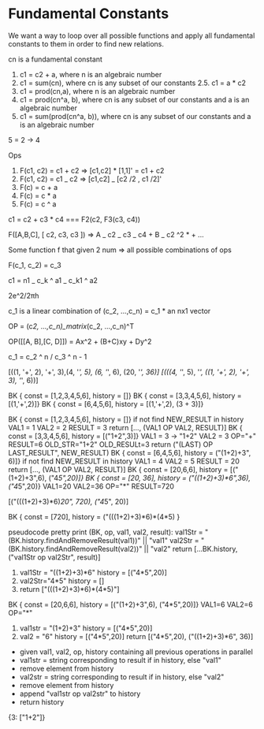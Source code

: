 # Fundamental Constants

We want a way to loop over all possible functions and apply all fundamental constants to them in order to find new relations.

cn is a fundamental constant

1. c1 = c2 + a, where n is an algebraic number
2. c1 = sum(cn), where cn is any subset of our constants
   2.5. c1 = a \* c2
3. c1 = prod(cn,a), where n is an algebraic number
4. c1 = prod(cn^a, b), where cn is any subset of our constants and a is an algebraic number
5. c1 = sum(prod(cn^a, b)), where cn is any subset of our constants and a is an algebraic number

5 = 2 -> 4

Ops

1. F(c1, c2) = c1 + c2 => [c1,c2] \* [1,1]' = c1 + c2
2. F(c1, c2) = c1 _ c2 => [c1,c2] _ [c2 /2 , c1 /2]'
3. F(c) = c + a
4. F(c) = c \* a
5. F(c) = c ^ a

c1 = c2 + c3 \* c4 === F2(c2, F3(c3, c4))

F([A,B,C], [ c2, c3, c3 ]) => A _ c2 _ c3 _ c4 + B _ c2 ^2 \* + ...

Some function f that given 2 num => all possible combinations of ops

F(c_1, c_2) = c_3

c1 = n1 _ c_k ^ a1 _ c_k1 ^ a2

2e^2/2πh

c_1 is a linear combination of (c_2, ...,c_n) = c_1 \* an nx1 vector

OP = (c*2, ...,c_n)\_matrix*(c_2, ...,c_n)^T

OP([[A, B],[C, D]]) = Ax^2 + (B+C)xy + Dy^2

c_1 = c_2 ^ n / c_3 ^ n - 1

[((1, '+', 2), '+', 3),(4, '*', 5), (6, '*', 6), (20, '*', 36)]
[(((4, '*', 5), '*', ((1, '+', 2), '+', 3), '*', 6))]

BK { const = [1,2,3,4,5,6], history = []}
BK { const = [3,3,4,5,6], history = [(1,'+',2)]}
BK { const = [6,4,5,6], history = [(1,'+',2), (3 + 3)]}

BK { const = [1,2,3,4,5,6], history = []}
if not find NEW_RESULT in history
VAL1 = 1
VAL2 = 2
RESULT = 3
return [..., (VAL1 OP VAL2, RESULT)]
BK { const = [3,3,4,5,6], history = [("1+2",3)]}
VAL1 = 3 -> "1+2"
VAL2 = 3
OP="+"
RESULT=6
OLD_STR="1+2"
OLD_RESULt=3
return ("(LAST) OP LAST_RESULT", NEW_RESULT)
BK { const = [6,4,5,6], history = ("(1+2)+3", 6)]}
if not find NEW_RESULT in history
VAL1 = 4
VAL2 = 5
RESULT = 20
return [..., (VAL1 OP VAL2, RESULT)]
BK { const = [20,6,6], history = [("(1+2)+3",6), ("4*5",20)]}
BK { const = [20, 36], history = ("((1+2)+3)\*6",36), ("4*5",20)}
VAL1=20
VAL2=36
OP="*"
RESULT=720

[("(((1+2)+3)*6)*20", 720), ("4*5", 20)]

BK { const = [720], history = ("(((1+2)+3)\*6)\*(4\*5) }

pseudocode pretty print (BK, op, val1, val2, result):
val1Str = "(BK.history.findAndRemoveResult(val1))" || "val1"
val2Str = "(BK.history.findAndRemoveResult(val2))" || "val2"
return [...BK.history, ("val1Str op val2Str", result)]

1.  val1Str = "((1+2)+3)\*6"
    history = [("4*5",20)]
2.  val2Str="4\*5"
    history = []
3.  return ["(((1+2)+3)\*6)\*(4\*5)"]

BK { const = [20,6,6], history = [("(1+2)+3",6), ("4*5",20)]}
VAL1=6
VAL2=6
OP="\*"

1. val1str = "(1+2)+3"
   history = [("4*5",20)]
2. val2 = "6"
   history = [("4*5",20)]
   return [("4\*5",20), ("((1+2)+3)*6", 36)]

- given val1, val2, op, history containing all previous operations in parallel
- val1str = string corresponding to result if in history, else "val1"
- remove element from history
- val2str = string corresponding to result if in history, else "val2"
- remove element from history
- append "val1str op val2str" to history
- return history

{3: ["1+2"]}
